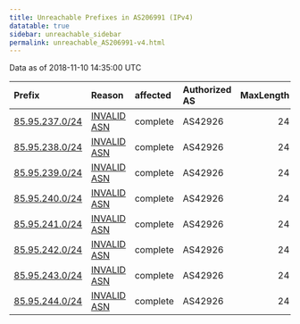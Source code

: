 ```yaml
---
title: Unreachable Prefixes in AS206991 (IPv4)
datatable: true
sidebar: unreachable_sidebar
permalink: unreachable_AS206991-v4.html
---
```


Data as of 2018-11-10 14:35:00 UTC


<div class="datatable-begin"></div>

| Prefix                                                 | Reason                                                                                                 | affected   | Authorized AS   |   MaxLength | Anchor                                         |   unreachable /24s |
|:-------------------------------------------------------|:-------------------------------------------------------------------------------------------------------|:-----------|:----------------|------------:|:-----------------------------------------------|-------------------:|
| [85.95.237.0/24](https://stat.ripe.net/85.95.237.0/24) | [INVALID ASN](https://rpki-validator.ripe.net/announcement-preview?asn=AS206991&prefix=85.95.237.0/24) | complete   | AS42926         |          24 | [RIPE](unreachable_RIPE_NCC_RPKI_Root-v4.html) |                  1 |
| [85.95.238.0/24](https://stat.ripe.net/85.95.238.0/24) | [INVALID ASN](https://rpki-validator.ripe.net/announcement-preview?asn=AS206991&prefix=85.95.238.0/24) | complete   | AS42926         |          24 | [RIPE](unreachable_RIPE_NCC_RPKI_Root-v4.html) |                  1 |
| [85.95.239.0/24](https://stat.ripe.net/85.95.239.0/24) | [INVALID ASN](https://rpki-validator.ripe.net/announcement-preview?asn=AS206991&prefix=85.95.239.0/24) | complete   | AS42926         |          24 | [RIPE](unreachable_RIPE_NCC_RPKI_Root-v4.html) |                  1 |
| [85.95.240.0/24](https://stat.ripe.net/85.95.240.0/24) | [INVALID ASN](https://rpki-validator.ripe.net/announcement-preview?asn=AS206991&prefix=85.95.240.0/24) | complete   | AS42926         |          24 | [RIPE](unreachable_RIPE_NCC_RPKI_Root-v4.html) |                  1 |
| [85.95.241.0/24](https://stat.ripe.net/85.95.241.0/24) | [INVALID ASN](https://rpki-validator.ripe.net/announcement-preview?asn=AS206991&prefix=85.95.241.0/24) | complete   | AS42926         |          24 | [RIPE](unreachable_RIPE_NCC_RPKI_Root-v4.html) |                  1 |
| [85.95.242.0/24](https://stat.ripe.net/85.95.242.0/24) | [INVALID ASN](https://rpki-validator.ripe.net/announcement-preview?asn=AS206991&prefix=85.95.242.0/24) | complete   | AS42926         |          24 | [RIPE](unreachable_RIPE_NCC_RPKI_Root-v4.html) |                  1 |
| [85.95.243.0/24](https://stat.ripe.net/85.95.243.0/24) | [INVALID ASN](https://rpki-validator.ripe.net/announcement-preview?asn=AS206991&prefix=85.95.243.0/24) | complete   | AS42926         |          24 | [RIPE](unreachable_RIPE_NCC_RPKI_Root-v4.html) |                  1 |
| [85.95.244.0/24](https://stat.ripe.net/85.95.244.0/24) | [INVALID ASN](https://rpki-validator.ripe.net/announcement-preview?asn=AS206991&prefix=85.95.244.0/24) | complete   | AS42926         |          24 | [RIPE](unreachable_RIPE_NCC_RPKI_Root-v4.html) |                  1 |

<div class="datatable-end"></div>